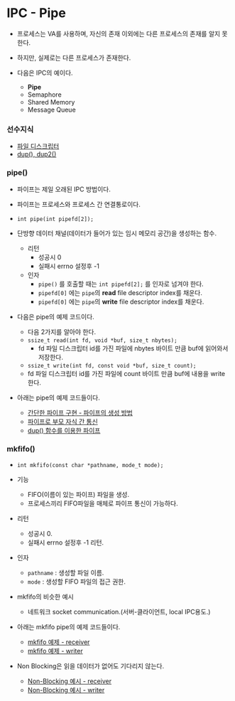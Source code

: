 # IPC - Pipe
- 프로세스는 VA를 사용하며, 자신의 존재 이외에는 다른 프로세스의 존재를 알지 못한다.
- 하지만, 실제로는 다른 프로세스가 존재한다.

- 다음은 IPC의 예이다.
  - **Pipe**
  - Semaphore
  - Shared Memory
  - Message Queue

### 선수지식
- [파일 디스크립터](./File-Descriptor.md)
- [dup(), dup2()](./dup함수.md)


### pipe()
- 파이프는 제일 오래된 IPC 방법이다.
- 파이프는 프로세스와 프로세스 간 연결통로이다.
- `int pipe(int pipefd[2]);`
- 단방향 데이터 채널(데이터가 들어가 있는 임시 메모리 공간)을 생성하는 함수.
  - 리턴
    - 성공시 0
    - 실패시 errno 설정후 -1
  - 인자
    - `pipe()` 를 호출할 때는 `int pipefd[2];` 를 인자로 넘겨야 한다.
    - `pipefd[0]` 에는 `pipe`의 **read** file descriptor index를 채운다.
    - `pipefd[0]` 에는 `pipe`의 **write** file descriptor index를 채운다.

- 다음은 pipe의 예제 코드이다.
  - 다음 2가지를 알아야 한다.
  - `ssize_t read(int fd, void *buf, size_t nbytes);`
    - fd 파일 디스크립터 id를 가진 파일에 nbytes 바이트 만큼 buf에 읽어와서 저장한다.
  - `ssize_t write(int fd, const void *buf, size_t count);`
  - fd 파일 디스크립터 id를 가진 파일에 count 바이트 만큼 buf에 내용을 write 한다.


- 아래는 pipe의 예제 코드들이다.
  - [간단한 파이프 구현 - 파이프의 생성 방법](./system/EX03-01_pipe/pipe.c)
  - [파이프로 부모 자식 간 통신](./system/EX03-02_pipe_fork/pipe_fork.c)
  - [dup() 함수를 이용한 파이프](./system/EX03-03_dup/dup.c)




### mkfifo()
- `int mkfifo(const char *pathname, mode_t mode);`
- 기능
  - FIFO(이름이 있는 파이프) 파일을 생성.
  - 프로세스끼리 FIFO파일을 매체로 파이프 통신이 가능하다.
- 리턴
  - 성공시 0.
  - 실패시 errno 설정후 -1 리턴.
- 인자
  - `pathname` : 생성할 파일 이름.
  - `mode` : 생성할 FIFO 파일의 접근 권한.

- mkfifo의 비슷한 예시
  - 네트워크 socket communication.(서버-클라이언트, local IPC용도.)


- 아래는 mkfifo pipe의 예제 코드들이다.
  - [mkfifo 예제 - receiver](./system/EX03-05_fifo/rfifo.c)
  - [mkfifo 예제 - writer](./system/EX03-05_fifo/wfifo.c)
- Non Blocking은 읽을 데이터가 없어도 기다리지 않는다.
  - [Non-Blocking 예시 - receiver](./system/EX03-06_fifo_nb/rfifo_nb.c)
  - [Non-Blocking 예시 - writer](./system/EX03-06_fifo_nb/wfifo.c)
